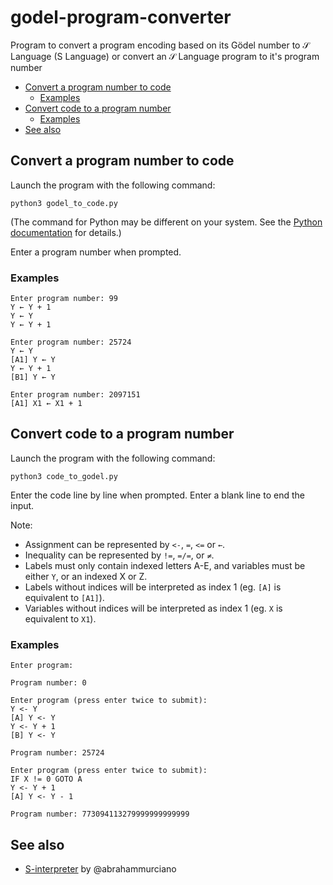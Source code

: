 # godel-program-converter

Program to convert a program encoding based on its Gödel number to 𝒮 Language (S Language) or convert an 𝒮 Language program to it's program number

- [Convert a program number to code](#convert-a-program-number-to-code)
  - [Examples](#examples)
- [Convert code to a program number](#convert-code-to-a-program-number)
  - [Examples](#examples-1)
- [See also](#see-also)

## Convert a program number to code

Launch the program with the following command:

`python3 godel_to_code.py`

(The command for Python may be different on your system.  See the [Python documentation](https://docs.python.org/3/using/index.html) for details.)

Enter a program number when prompted.

### Examples

```
Enter program number: 99
Y ← Y + 1
Y ← Y
Y ← Y + 1
```

```
Enter program number: 25724
Y ← Y
[A1] Y ← Y
Y ← Y + 1
[B1] Y ← Y
```

```
Enter program number: 2097151
[A1] X1 ← X1 + 1
```

## Convert code to a program number

Launch the program with the following command:

`python3 code_to_godel.py`

Enter the code line by line when prompted. Enter a blank line to end the input.

Note:

* Assignment can be represented by `<-`, `=`, `<=` or `←`.
* Inequality can be represented by `!=`, `=/=`, or `≠`.
* Labels must only contain indexed letters A-E, and variables must be either `Y`, or an indexed X or Z.
* Labels without indices will be interpreted as index 1 (eg. `[A]` is equivalent to `[A1]`).
* Variables without indices will be interpreted as index 1 (eg. `X` is equivalent to `X1`).

### Examples

```
Enter program:

Program number: 0
```

```
Enter program (press enter twice to submit):
Y <- Y                       
[A] Y <- Y
Y <- Y + 1
[B] Y <- Y

Program number: 25724
```

```
Enter program (press enter twice to submit):
IF X != 0 GOTO A 
Y <- Y + 1
[A] Y <- Y - 1    

Program number: 773094113279999999999999
```

## See also

  * [S-interpreter](https://github.com/abrahammurciano/s-interpreter) by @abrahammurciano

